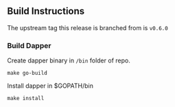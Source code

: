 ## Build Instructions

The upstream tag this release is branched from is `v0.6.0`

### Build Dapper 

Create dapper binary in `/bin` folder of repo.
```
make go-build
```

Install dapper in $GOPATH/bin
```
make install
```
